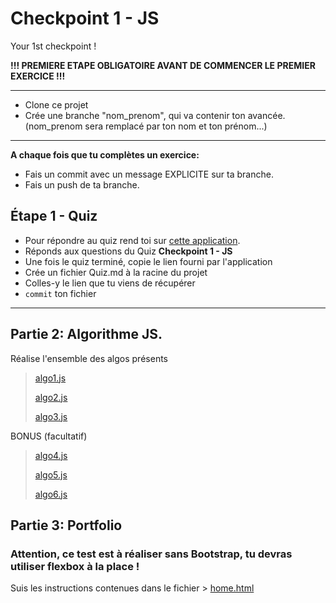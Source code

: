 # Checkpoint 1 - JS

Your 1st checkpoint !

**!!! PREMIERE ETAPE OBLIGATOIRE AVANT DE COMMENCER LE PREMIER EXERCICE !!!**

---

- Clone ce projet
- Crée une branche "nom_prenom", qui va contenir ton avancée. (nom_prenom sera remplacé par ton nom et ton prénom...)

---

**A chaque fois que tu complètes un exercice:**

- Fais un commit avec un message EXPLICITE sur ta branche.
- Fais un push de ta branche.

## Étape 1 - Quiz

- Pour répondre au quiz rend toi sur [cette application](https://wild-quiz-client.herokuapp.com/).
- Réponds aux questions du Quiz **Checkpoint 1 - JS**
- Une fois le quiz terminé, copie le lien fourni par l'application
- Crée un fichier Quiz.md à la racine du projet
- Colles-y le lien que tu viens de récupérer
- `commit` ton fichier

---
## Partie 2: Algorithme JS.

Réalise l'ensemble des algos présents

> [algo1.js](./algo/algo1.js)
>
> [algo2.js](./algo/algo2.js)
>
> [algo3.js](./algo/algo3.js)

BONUS (facultatif)
> [algo4.js](./algo/algo4.js)
>
> [algo5.js](./algo/algo5.js)
>
> [algo6.js](./algo/algo6.js)

## Partie 3: Portfolio

### Attention, ce test est à réaliser sans Bootstrap, tu devras utiliser flexbox à la place !

Suis les instructions contenues dans le fichier > [home.html](./site/home.html)

